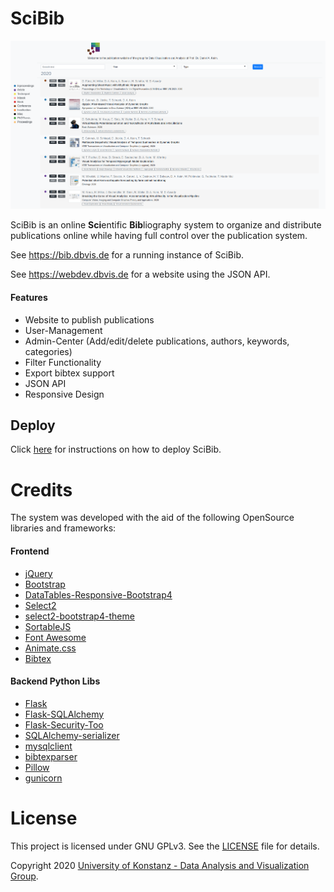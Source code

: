 # SciBib

[![Foo](scibib.png)](https://bib.dbvis.de)

SciBib is an online **Sci**entific **Bib**liography system to organize and distribute publications online while having 
full control over the publication system.

See https://bib.dbvis.de for a running instance of SciBib.

See https://webdev.dbvis.de for a website using the JSON API.

#### Features

 * Website to publish publications
 * User-Management
 * Admin-Center (Add/edit/delete publications, authors, keywords, categories)
 * Filter Functionality 
 * Export bibtex support
 * JSON API
 * Responsive Design
 

## Deploy

Click [here](installation.md) for instructions on how to deploy SciBib. 

# Credits

The system was developed with the aid of the following OpenSource libraries and frameworks:

#### Frontend

* [jQuery](https://github.com/jquery/jquery)
* [Bootstrap](https://github.com/twbs/bootstrap)
* [DataTables-Responsive-Bootstrap4](https://github.com/DataTables/Dist-DataTables-Responsive-Bootstrap4)
* [Select2](https://github.com/select2/select2)
* [select2-bootstrap4-theme](https://github.com/ttskch/select2-bootstrap4-theme)
* [SortableJS](https://github.com/SortableJS/Sortable)
* [Font Awesome](https://github.com/onface/font-awesome)
* [Animate.css](https://github.com/animate-css/animate.css)
* [Bibtex](https://github.com/digitalheir/bibtex-js)

#### Backend Python Libs

* [Flask](https://github.com/pallets/flask)
* [Flask-SQLAlchemy](https://github.com/pallets/flask-sqlalchemy)
* [Flask-Security-Too](https://github.com/Flask-Middleware/flask-security)
* [SQLAlchemy-serializer](https://github.com/n0nSmoker/SQLAlchemy-serializer)
* [mysqlclient](https://github.com/PyMySQL/mysqlclient-python)
* [bibtexparser](https://github.com/sciunto-org/python-bibtexparser)
* [Pillow](https://github.com/python-pillow/Pillow)
* [gunicorn](https://github.com/benoitc/gunicorn)

# License

This project is licensed under GNU GPLv3. See the [LICENSE](LICENSE) file for details.

Copyright 2020 [University of Konstanz - Data Analysis and Visualization Group](https://vis.uni-konstanz.de).
